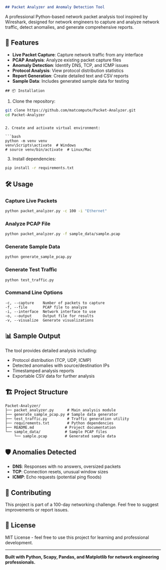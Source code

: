 ````markdown
## Packet Analyzer and Anomaly Detection Tool
````
A professional Python-based network packet analysis tool inspired by Wireshark, designed for network engineers to capture and analyze network traffic, detect anomalies, and generate comprehensive reports.

## 🚀 Features

- **Live Packet Capture**: Capture network traffic from any interface
- **PCAP Analysis**: Analyze existing packet capture files
- **Anomaly Detection**: Identify DNS, TCP, and ICMP issues
- **Protocol Analysis**: View protocol distribution statistics
- **Report Generation**: Create detailed text and CSV reports
- **Sample Data**: Includes generated sample data for testing
````
## 📦 Installation
````
1. Clone the repository:

```bash
git clone https://github.com/matcompute/Packet-Analyzer.git
cd Packet-Analyzer
```
````

2. Create and activate virtual environment:

```bash
python -m venv venv
venv\Scripts\activate  # Windows
# source venv/bin/activate  # Linux/Mac
````

3. Install dependencies:

```bash
pip install -r requirements.txt
```

## 🛠️ Usage

### Capture Live Packets

```bash
python packet_analyzer.py -c 100 -i "Ethernet"
```

### Analyze PCAP File

```bash
python packet_analyzer.py -f sample_data/sample.pcap
```

### Generate Sample Data

```bash
python generate_sample_pcap.py
```

### Generate Test Traffic

```bash
python test_traffic.py
```

### Command Line Options

```
-c, --capture    Number of packets to capture
-f, --file       PCAP file to analyze
-i, --interface  Network interface to use
-o, --output     Output file for results
-v, --visualize  Generate visualizations
```

## 📊 Sample Output

The tool provides detailed analysis including:

- Protocol distribution (TCP, UDP, ICMP)
- Detected anomalies with source/destination IPs
- Timestamped analysis reports
- Exportable CSV data for further analysis

## 🏗️ Project Structure

```
Packet-Analyzer/
├── packet_analyzer.py      # Main analysis module
├── generate_sample_pcap.py # Sample data generator
├── test_traffic.py         # Traffic generation utility
├── requirements.txt        # Python dependencies
├── README.md              # Project documentation
└── sample_data/           # Sample PCAP files
    └── sample.pcap        # Generated sample data
```

## 🛡️ Anomalies Detected

- **DNS**: Responses with no answers, oversized packets
- **TCP**: Connection resets, unusual window sizes
- **ICMP**: Echo requests (potential ping floods)

## 🤝 Contributing

This project is part of a 100-day networking challenge. Feel free to suggest improvements or report issues.

## 📄 License

MIT License - feel free to use this project for learning and professional development.

---

**Built with Python, Scapy, Pandas, and Matplotlib for network engineering professionals.**
